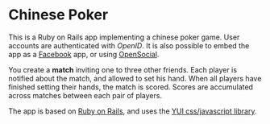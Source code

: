 Chinese Poker
=============

This is a Ruby on Rails app implementing a chinese poker game. User accounts
are authenticated with *OpenID*. It is also possible to embed the app as
a [Facebook][fb] app, or using [OpenSocial][os].

[fb]: http://www.facebook.com "Facebook"
[os]: http://www.opensocial.org "OpenSocial"

You create a **match** inviting one to three other friends. Each player is notified
about the match, and allowed to set his hand. When all players have finished
setting their hands, the match is scored. Scores are accumulated across
matches between each pair of players.

The app is based on [Ruby on Rails][RoR], and uses the [YUI css/javascript library][YUI].

[RoR]: http://api.rubyonrails.org/ "Ruby on Rails API"
[YUI]: http://developer.yahoo.com/ "Yahoo! UI Library CSS/JavaScript"

